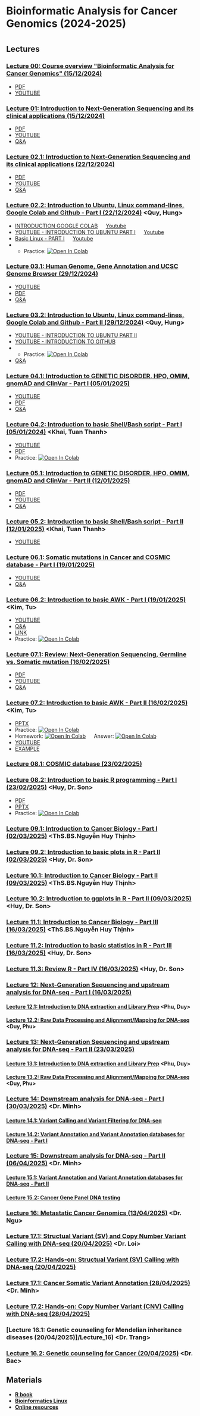 # Bioinformatic Analysis for Cancer Genomics (2024-2025)
#
## Lectures
### [Lecture 00: Course overview "Bioinformatic Analysis for Cancer Genomics" (15/12/2024)](Lecture_00)
- [PDF](Lecture_00/Introduction_to_BfCG_20241215.pdf)
- [YOUTUBE](https://www.youtube.com/watch?v=svFLRW_fcS8&list=PLXtgXP89Tyn-iYKR7_ShHyQEQN3CTt6AW&index=3)

### [Lecture 01: Introduction to Next-Generation Sequencing and its clinical applications (15/12/2024)](Lecture_01)
- [PDF](Lecture_01/Introduction_DNA-seq_20241215.pdf)
- [YOUTUBE](https://www.youtube.com/watch?v=PPeri-O-6OY&list=PLXtgXP89Tyn-iYKR7_ShHyQEQN3CTt6AW&index=2)
- [Q&A](https://www.youtube.com/watch?v=A3xPdOxcugg)

### [Lecture 02.1: Introduction to Next-Generation Sequencing and its clinical applications (22/12/2024)](Lecture_02)
- [PDF](https://github.com/luuloi/Bioinformatic_Analysis_for_Cancer_Genomics/blob/main/Lecture_01/Introduction_DNA-seq_20241215.pdf)
- [YOUTUBE](https://youtu.be/9nHMni2dcLo)
- [Q&A](https://www.youtube.com/watch?v=EuSdIBYlxiQ)
### [Lecture 02.2: Introduction to Ubuntu, Linux command-lines, Google Colab and Github - Part I (22/12/2024)](Lecture_02) <Quy, Hung>
- [INTRODUCTION GOOGLE COLAB](Lecture_02/Introduction%20colab%20.pdf) &emsp; [Youtube](https://youtu.be/O11h2ockwdA)
- [YOUTUBE - INTRODUCTION TO UBUNTU PART I](Lecture_02/Introduction%20ubuntu%20%20and%20linux.pdf) &emsp; [Youtube](https://youtu.be/5_9OvVOQY3c)
- [Basic Linux - PART I](Lecture_02/Ubuntu_and_basic_Linux_commmands_part1.pptx) &emsp; [Youtube](https://youtu.be/dMGVeR6UvhI)
- - Practice: [![Open In Colab](https://colab.research.google.com/assets/colab-badge.svg)](https://colab.research.google.com/drive/1tYnG5H8EH90x59W-wqsqHNGbrH6HpIkE?usp=sharing)

### [Lecture 03.1: Human Genome, Gene Annotation and UCSC Genome Browser (29/12/2024)](Lecture_03/)
- [YOUTUBE](https://www.youtube.com/watch?v=8W00AQOhxaw)
- [PDF](https://github.com/luuloi/Bioinformatic_Analysis_for_Cancer_Genomics/blob/2d6c71d4c5d6250a4c67e4b3a2b0e4fcd3796475/Lecture_03/BCG_2024Dec29.pdf)
- [Q&A](https://www.youtube.com/watch?v=v-wuKGy8Qqc)
### [Lecture 03.2: Introduction to Ubuntu, Linux command-lines, Google Colab and Github - Part II (29/12/2024)](Lecture_03/basic_Linux_commands_part2_I.Working_with_text_files.pptx) <Quy, Hung>
- [YOUTUBE - INTRODUCTION TO UBUNTU PART II](https://www.youtube.com/watch?v=WqIIxhXQ_Y4)
- [YOUTUBE - INTRODUCTION TO GITHUB](https://www.youtube.com/watch?v=b7YWnfhB_pQ)
- - Practice: [![Open In Colab](https://colab.research.google.com/assets/colab-badge.svg)](https://colab.research.google.com/drive/1bTZVxNMnYwKa5CH-no_53FTMC7IH3HZ3#scrollTo=LvIfeKNG6OHc)
- [Q&A](https://www.youtube.com/watch?v=V4Kxd1XlVW8)

### [Lecture 04.1: Introduction to GENETIC DISORDER, HPO, OMIM, gnomAD and ClinVar - Part I (05/01/2025)](Lecture_04)
- [YOUTUBE](https://youtu.be/dWYBFFga2hw)
- [PDF](Lecture_04/BCG_2025Jan05.pdf)
- [Q&A](https://youtu.be/ZwIsD1kxUb4)
### [Lecture 04.2: Introduction to basic Shell/Bash script - Part I (05/01/2024)](Lecture_04) <Khai, Tuan Thanh>
- [YOUTUBE](https://youtu.be/vC9N_t5GRwg)
- [PDF](Lecture_04/bashscript_05_01_2025.pdf)
- Practice: [![Open In Colab](https://colab.research.google.com/assets/colab-badge.svg)](https://colab.research.google.com/drive/1DMGkolSQQxbsKYF5sN5hjah2b4I_OVRm?usp=sharing)
  
### [Lecture 05.1: Introduction to GENETIC DISORDER, HPO, OMIM, gnomAD and ClinVar - Part II (12/01/2025)](Lecture_05)
- [PDF](Lecture_05/Applied_Bioinformatics_2024Nov30.pdf)
- [YOUTUBE](https://youtu.be/PTp9A8cdYY4)
- [Q&A](https://youtu.be/RGtT7MEq2P4)
### [Lecture 05.2: Introduction to basic Shell/Bash script - Part II (12/01/2025)](Lecture_05) <Khai, Tuan Thanh>
- [YOUTUBE](https://youtu.be/VAhd-o3M7ac)
  
### [Lecture 06.1: Somatic mutations in Cancer and COSMIC database - Part I (19/01/2025)](Lecture_06)
- [YOUTUBE](https://youtu.be/g0CxdUxFO3c)
- [Q&A](https://youtu.be/RWnH3tCwiKc)
### [Lecture 06.2: Introduction to basic AWK - Part I (19/01/2025)](Lecture_06) <Kim, Tu>
- [YOUTUBE](https://youtu.be/t_sLVOFsJtU)
- [Q&A](https://youtu.be/yDv3MO8Yevc)
- [LINK](https://drive.google.com/drive/folders/1Hs0b315u1yI8EkUzVt11NY7q6YNd7wC7)
- Practice: [![Open In Colab](https://colab.research.google.com/assets/colab-badge.svg)](https://colab.research.google.com/drive/1bdr9QbrA7EpCqFpBy2d2_8R9OyRf2X7v?usp=sharing)

### [Lecture 07.1: Review: Next-Generation Sequencing, Germline vs. Somatic mutation (16/02/2025)](Lecture_07)
- [PDF](https://github.com/luuloi/Bioinformatic_Analysis_for_Cancer_Genomics/blob/main/Lecture_07/BCG_2025Feb16.pdf)
- [YOUTUBE](https://youtu.be/w7JjnQAijQg)
- [Q&A](https://youtu.be/KCGXSRvE0HU)
### [Lecture 07.2: Introduction to basic AWK - Part II (16/02/2025)](Lecture_07) <Kim, Tu>
- [PPTX](Lecture_07/basic%20AWK%20part%20II.pptx)
- Practice: [![Open In Colab](https://colab.research.google.com/assets/colab-badge.svg)](https://colab.research.google.com/drive/1YmTCOOeQJ3RN6dBAuYwQ69KOuO67wAGS?usp=sharing)
- Homework: [![Open In Colab](https://colab.research.google.com/assets/colab-badge.svg)](https://colab.research.google.com/drive/1HKL3YQIgiGDKWQu4tmhhLKLYQj4LU0Ac?usp=sharing) &emsp; Answer: [![Open In Colab](https://colab.research.google.com/assets/colab-badge.svg)](https://colab.research.google.com/drive/1I-kFBG8scqzvnEdTDB6UuQNWfSpfQMl8?usp=sharing)
- [YOUTUBE](https://youtu.be/KytBhFFM3ck)
- [EXAMPLE](https://youtu.be/ctkC8r9z1v8)

### [Lecture 08.1: COSMIC database (23/02/2025)](Lecture_08)
### [Lecture 08.2: Introduction to basic R programming - Part I (23/02/2025)](Lecture_08) <Huy, Dr. Son>
- [PDF](Lecture_08/R.base.pdf)
- [PPTX](https://docs.google.com/presentation/d/1sQw0cibVatuXo0ReFGls_dv2DlFtnVJSfE33rWGeRLI/edit?usp=sharing)
- Practice: [![Open In Colab](https://colab.research.google.com/assets/colab-badge.svg)](https://colab.research.google.com/drive/1nfexzcugXV5ZFSobajMOrDqDOjwMouFy?usp=sharing)

### [Lecture 09.1: Introduction to Cancer Biology - Part I (02/03/2025)](Lecture_09/) <ThS.BS.Nguyễn Huy Thịnh>
### [Lecture 09.2: Introduction to basic plots in R - Part II (02/03/2025)](Lecture_09/) <Huy, Dr. Son>

### [Lecture 10.1: Introduction to Cancer Biology - Part II (09/03/2025)](Lecture_10/) <ThS.BS.Nguyễn Huy Thịnh>
### [Lecture 10.2: Introduction to ggplots in R - Part II (09/03/2025)](Lecture_10/) <Huy, Dr. Son>

### [Lecture 11.1: Introduction to Cancer Biology - Part III (16/03/2025)](Lecture_11/) <ThS.BS.Nguyễn Huy Thịnh>
### [Lecture 11.2: Introduction to basic statistics in R - Part III (16/03/2025)](Lecture_11) <Huy, Dr. Son>
### [Lecture 11.3: Review R - Part IV (16/03/2025)](Lecture_11) <Huy, Dr. Son>

### [Lecture 12: Next-Generation Sequencing and upstream analysis for DNA-seq - Part I (16/03/2025)](Lecture_12)
#### [Lecture 12.1: Introduction to DNA extraction and Library Prep](Lecture_12) <Phu, Duy>
#### [Lecture 12.2: Raw Data Processing and Alignment/Mapping for DNA-seq](Lecture_12) <Duy, Phu>

### [Lecture 13: Next-Generation Sequencing and upstream analysis for DNA-seq - Part II (23/03/2025)](Lecture_13)
#### [Lecture 13.1: Introduction to DNA extraction and Library Prep](Lecture_13) <Phu, Duy>
#### [Lecture 13.2: Raw Data Processing and Alignment/Mapping for DNA-seq](Lecture_13) <Duy, Phu>

### [Lecture 14: Downstream analysis for DNA-seq - Part I (30/03/2025)](Lecture_14) <Dr. Minh>
#### [Lecture 14.1: Variant Calling and Variant Filtering for DNA-seq](Lecture_14)
#### [Lecture 14.2: Variant Annotation and Variant Annotation databases for DNA-seq - Part I](Lecture_14) 

### [Lecture 15: Downstream analysis for DNA-seq - Part II (06/04/2025)](Lecture_15) <Dr. Minh>
#### [Lecture 15.1: Variant Annotation and Variant Annotation databases for DNA-seq - Part II](Lecture_15)
#### [Lecture 15.2: Cancer Gene Panel DNA testing](Lecture_15)

### [Lecture 16: Metastatic Cancer Genomics (13/04/2025)](Lecture_16) <Dr. Ngu>

### [Lecture 17.1: Structual Variant (SV) and Copy Number Variant Calling with DNA-seq (20/04/2025)](Lecture_17) <Dr. Loi>
### [Lecture 17.2: Hands-on: Structual Variant (SV) Calling with DNA-seq (20/04/2025)](Lecture_17) <Nhu>

### [Lecture 17.1: Cancer Somatic Variant Annotation (28/04/2025)](Lecture_17) <Dr. Minh>
### [Lecture 17.2: Hands-on: Copy Number Variant (CNV) Calling with DNA-seq (28/04/2025)](Lecture_17) <Nhu>

### [Lecture 16.1: Genetic counseling for Mendelian inheritance diseases (20/04/2025)]/Lecture_16) <Dr. Trang>
### [Lecture 16.2: Genetic counseling for Cancer (20/04/2025)](Lecture_16) <Dr. Bac>


## Materials
- [**R book**](https://github.com/luuloi/Bioinformatic_Analysis_for_Cancer_Genomics/tree/main/Books/R)
- [**Bioinformatics Linux**](https://github.com/luuloi/Bioinformatic_Analysis_for_Cancer_Genomics/tree/main/Books/Bioinformatics_linux)
- [**Online resources**](https://github.com/luuloi/AppliedBioinformatics2023/blob/43e5ce8a178e579497db221a33f1cd1daed26e73/Materials/README.md)


